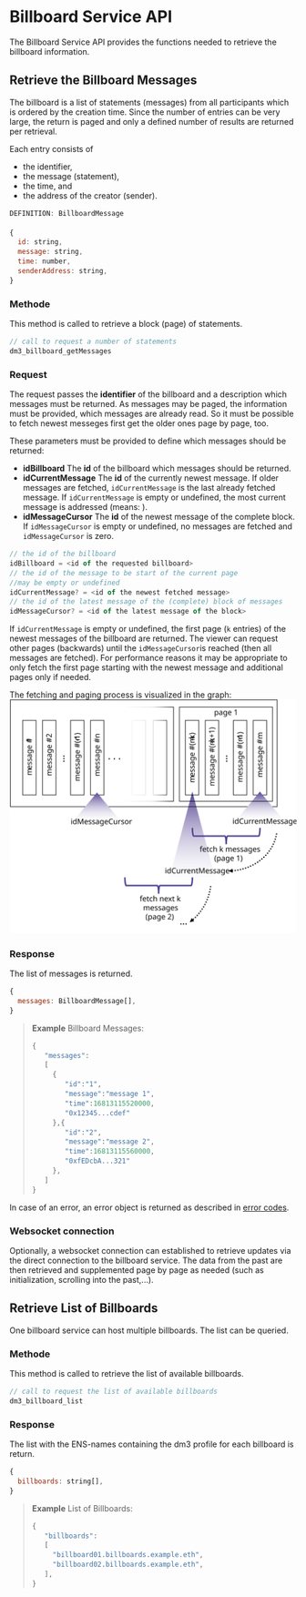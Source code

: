 # Billboard Service API

The Billboard Service API provides the functions needed to retrieve the billboard information.

## Retrieve the Billboard Messages

The billboard is a list of statements (messages) from all participants which is ordered by the creation time. Since the number of entries can be very large, the return is paged and only a defined number of results are returned per retrieval.

Each entry consists of

* the identifier,
* the message (statement),
* the time, and
* the address of the creator (sender).

```JavaScript
DEFINITION: BillboardMessage

{
  id: string,
  message: string,
  time: number,
  senderAddress: string,
}
```

### Methode

This method is called to retrieve a block (page) of statements.

```TypeScript
// call to request a number of statements
dm3_billboard_getMessages
```

### Request

The request passes the **identifier** of the billboard and a description which messages must be returned. As messages may be paged, the information must be provided, which messages are already read. So it must be possible to fetch newest messeges first  get the older ones page by page, too.

These parameters must be provided to define which messages should be returned:

* **idBillboard** The **id** of the billboard which messages should be returned.
* **idCurrentMessage** The **id** of the currently newest message. If older messages are fetched, `idCurrentMessage` is the last already fetched message. If `idCurrentMessage` is empty or undefined, the most current message is addressed (means: ).
* **idMessageCursor** The **id** of the newest message of the complete block. If `idMessageCursor` is empty or undefined, no messages are fetched and `idMessageCursor` is zero.

```TypeScript
// the id of the billboard
idBillboard = <id of the requested billboard>
// the id of the message to be start of the current page
//may be empty or undefined
idCurrentMessage? = <id of the newest fetched message>
// the id of the latest message of the (complete) block of messages 
idMessageCursor? = <id of the latest message of the block>
```

If `idCurrentMessage` is empty or undefined, the first page (`k` entries) of the newest messages of the billboard are returned. The viewer can request other pages (backwards) until the `idMessageCursor`is reached (then all messages are fetched). For performance reasons it may be appropriate to only fetch the first page starting with the newest message and additional pages only if needed.

The fetching and paging process is visualized in the graph:
![image](fetch_messages.svg)

### Response

The list of messages is returned.

```JavaScript
{
  messages: BillboardMessage[],
}
```

> **Example** Billboard Messages:
>
> ```JavaScript
> {
>    "messages": 
>    [
>      {
>         "id":"1",
>         "message":"message 1",
>         "time":16813115520000,
>         "0x12345...cdef"
>      },{
>         "id":"2",
>         "message":"message 2",
>         "time":16813115560000,
>         "0xfEDcbA...321"
>      },
>    ]
> }
> ```

In case of an error, an error object is returned as described in [error codes](#error-codes).

### Websocket connection

Optionally, a websocket connection can established to retrieve updates via the direct connection to the billboard service.
The data from the past are then retrieved and supplemented page by page as needed (such as initialization, scrolling into the past,...).

## Retrieve List of Billboards

One billboard service can host multiple billboards. The list can be queried.

### Methode

This method is called to retrieve the list of available billboards.

```TypeScript
// call to request the list of available billboards
dm3_billboard_list
```

### Response

The list with the ENS-names containing the dm3 profile for each billboard is return.

```JavaScript
{
  billboards: string[],
}
```

> **Example** List of Billboards:
>
> ```JavaScript
> {
>    "billboards": 
>    [
>      "billboard01.billboards.example.eth",
>      "billboard02.billboards.example.eth",
>    ],
> }
> ```
